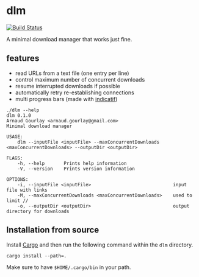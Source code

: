 # dlm

[![Build Status](https://travis-ci.org/agourlay/dlm.svg?branch=master)](https://travis-ci.org/agourlay/dlm)

A minimal download manager that works just fine.

## features

- read URLs from a text file (one entry per line)
- control maximum number of concurrent downloads
- resume interrupted downloads if possible
- automatically retry re-establishing connections
- multi progress bars (made with [indicatif](https://github.com/mitsuhiko/indicatif))

```
./dlm --help
dlm 0.1.0
Arnaud Gourlay <arnaud.gourlay@gmail.com>
Minimal download manager

USAGE:
    dlm --inputFile <inputFile> --maxConcurrentDownloads <maxConcurrentDownloads> --outputDir <outputDir>

FLAGS:
    -h, --help       Prints help information
    -V, --version    Prints version information

OPTIONS:
    -i, --inputFile <inputFile>                              input file with links
    -M, --maxConcurrentDownloads <maxConcurrentDownloads>    used to limit //
    -o, --outputDir <outputDir>                              output directory for downloads
```

## Installation from source

Install [Cargo](https://doc.rust-lang.org/cargo/getting-started/installation.html) and then run the following command within the `dlm` directory.

`cargo install --path=.`

Make sure to have `$HOME/.cargo/bin` in your path.